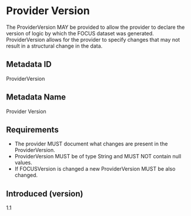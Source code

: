 # Provider Version

The ProviderVersion MAY be provided to allow the provider to declare the version of logic by which the FOCUS dataset was generated. ProviderVersion allows for the provider to specify changes that may not result in a structural change in the data.

## Metadata ID

ProviderVersion

## Metadata Name

Provider Version

## Requirements

 - The provider MUST document what changes are present in the ProviderVersion.
 - ProviderVersion MUST be of type String and MUST NOT contain null values.
 - If FOCUSVersion is changed a new ProviderVersion MUST be also changed. 


## Introduced (version)

1.1
